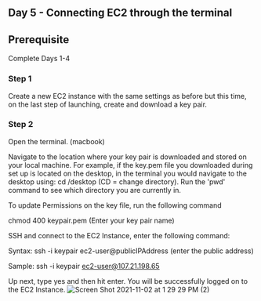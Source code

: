 ## Day 5 - Connecting EC2 through the terminal

## Prerequisite

Complete Days 1-4

### Step 1 

Create a new EC2 instance with the same settings as before but this time, on the last step of launching, create and download a key pair.

### Step 2

Open the terminal. (macbook)

Navigate to the location where your key pair is downloaded and stored on your local machine. For example, if the key.pem file you downloaded during set up is located on the desktop, in the terminal you would navigate to the desktop using: cd /desktop (CD = change directory). 
Run the 'pwd' command to see which directory you are currently in.

To update Permissions on the key file, run the following command

chmod 400 keypair.pem (Enter your key pair name)

SSH and connect to the EC2 Instance, enter the following command:

Syntax: ssh -i keypair ec2-user@publicIPAddress (enter the public address)

Sample: ssh -i keypair ec2-user@107.21.198.65

Up next, type yes and then hit enter. You will be successfully logged on to the EC2 Instance.
![Screen Shot 2021-11-02 at 1 29 29 PM (2)](https://user-images.githubusercontent.com/82836111/139915730-6c490d4c-720d-4b0d-8ce4-c47684e5b407.png)
